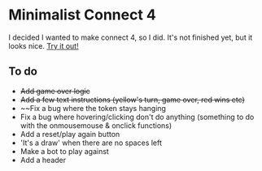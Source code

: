 # Minimalist Connect 4
I decided I wanted to make connect 4, so I did. It's not finished yet, but it looks nice.
[Try it out!](https://jmang00.github.io/minimalist-connect-4/)

## To do
- ~~Add game over logic~~
- ~~Add a few text instructions (yellow's turn, game over, red wins etc)~~
- ~~Fix a bug where the token stays hanging
- Fix a bug where hovering/clicking don't do anything (something to do with the onmousemouse & onclick functions)
- Add a reset/play again button
- 'It's a draw' when there are no spaces left
- Make a bot to play against
- Add a header

